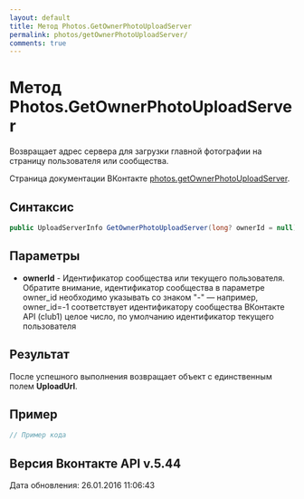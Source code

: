 ```yaml
---
layout: default
title: Метод Photos.GetOwnerPhotoUploadServer
permalink: photos/getOwnerPhotoUploadServer/
comments: true
---
```

# Метод Photos.GetOwnerPhotoUploadServer
Возвращает адрес сервера для загрузки главной фотографии на страницу пользователя или сообщества.

Страница документации ВКонтакте [photos.getOwnerPhotoUploadServer](https://vk.com/dev/photos.getOwnerPhotoUploadServer).
## Синтаксис
``` csharp
public UploadServerInfo GetOwnerPhotoUploadServer(long? ownerId = null)
```

## Параметры
+ **ownerId** - Идентификатор сообщества или текущего пользователя. Обратите внимание, идентификатор сообщества в параметре owner_id необходимо указывать со знаком "-" — например, owner_id=-1 соответствует идентификатору сообщества ВКонтакте API (club1)  целое число, по умолчанию идентификатор текущего пользователя

## Результат
После успешного выполнения возвращает объект с единственным полем **UploadUrl**.

## Пример
``` csharp
// Пример кода
```

## Версия Вконтакте API v.5.44
Дата обновления: 26.01.2016 11:06:43
